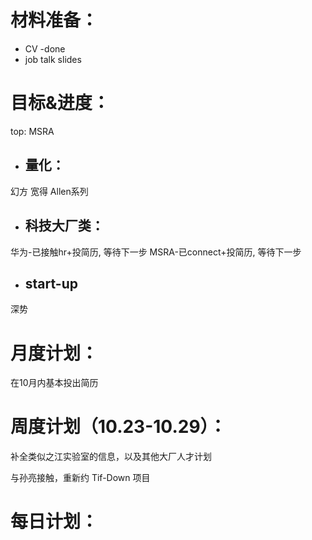 
# 材料准备：
- CV -done
- job talk slides 


# 目标&进度：
top: MSRA


- ## 量化：
幻方
宽得
Allen系列

- ## 科技大厂类：
华为-已接触hr+投简历, 等待下一步
MSRA-已connect+投简历, 等待下一步

- ## start-up
深势

# 月度计划：
在10月内基本投出简历

# 周度计划（10.23-10.29）：

补全类似之江实验室的信息，以及其他大厂人才计划

与孙亮接触，重新约 Tif-Down 项目

# 每日计划：





